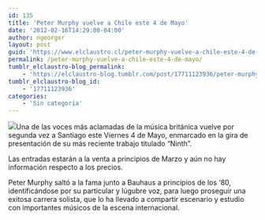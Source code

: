 ```yaml
---
id: 135
title: 'Peter Murphy vuelve a Chile este 4 de Mayo'
date: '2012-02-16T14:29:00-04:00'
author: ngeorger
layout: post
guid: 'https://www.elclaustro.cl/peter-murphy-vuelve-a-chile-este-4-de-mayo/'
permalink: /peter-murphy-vuelve-a-chile-este-4-de-mayo/
tumblr_elclaustro-blog_permalink:
    - 'https://elclaustro-blog.tumblr.com/post/17711123936/peter-murphy-vuelve-a-chile-este-4-de-mayo'
tumblr_elclaustro-blog_id:
    - '17711123936'
categories:
    - 'Sin categoría'
---
```


![](https://64.media.tumblr.com/tumblr_lzhph8vY8O1r04xdq.jpg)Una de las voces más aclamadas de la música británica vuelve por segunda vez a Santiago este Viernes 4 de Mayo, enmarcado en la gira de presentación de su más reciente trabajo titulado “Ninth”.

Las entradas estarán a la venta a principios de Marzo y aún no hay información respecto a los precios.

Peter Murphy saltó a la fama junto a Bauhaus a principios de los ‘80, identificándose por su particular y lúgubre voz, para luego proseguir una exitosa carrera solista, que lo ha llevado a compartir escenario y estudio con importantes músicos de la escena internacional.

<div></div>
